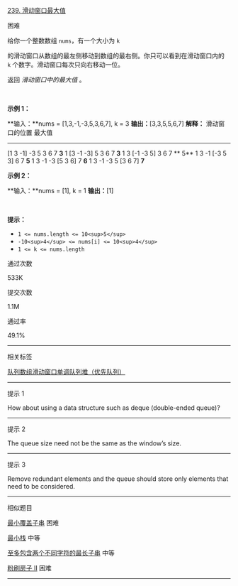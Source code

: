 [239\. 滑动窗口最大值](https://leetcode.cn/problems/sliding-window-maximum/)

困难

给你一个整数数组 `nums`，有一个大小为 `k` 

的滑动窗口从数组的最左侧移动到数组的最右侧。你只可以看到在滑动窗口内的 `k` 个数字。滑动窗口每次只向右移动一位。

返回 *滑动窗口中的最大值* 。

&nbsp;

**示例 1：**

**输入：**nums = \[1,3,-1,-3,5,3,6,7\], k = 3
**输出：**\[3,3,5,5,6,7\]
**解释：**
滑动窗口的位置                最大值
---------------               -----
\[1  3  -1\] -3  5  3  6  7       **3**
 1 \[3  -1  -3\] 5  3  6  7       **3**
 1  3 \[-1  -3  5\] 3  6  7      ** 5**
 1  3  -1 \[-3  5  3\] 6  7       **5**
 1  3  -1  -3 \[5  3  6\] 7       **6**
 1  3  -1  -3  5 \[3  6  7\]      **7**

**示例 2：**

**输入：**nums = \[1\], k = 1
**输出：**\[1\]

&nbsp;

**提示：**

- `1 <= nums.length <= 10<sup>5</sup>`
- `-10<sup>4</sup> <= nums[i] <= 10<sup>4</sup>`
- `1 <= k <= nums.length`

通过次数

533K

提交次数

1.1M

通过率

49.1%

* * *

相关标签

[队列](https://leetcode.cn/tag/queue/)[数组](https://leetcode.cn/tag/array/)[滑动窗口](https://leetcode.cn/tag/sliding-window/)[单调队列](https://leetcode.cn/tag/monotonic-queue/)[堆（优先队列）](https://leetcode.cn/tag/heap-priority-queue/)

* * *

提示 1

How about using a data structure such as deque (double-ended queue)?

* * *

提示 2

The queue size need not be the same as the window’s size.

* * *

提示 3

Remove redundant elements and the queue should store only elements that need to be considered.

* * *

相似题目

[最小覆盖子串](https://leetcode.cn/problems/minimum-window-substring/) 困难

[最小栈](https://leetcode.cn/problems/min-stack/) 中等

[至多包含两个不同字符的最长子串](https://leetcode.cn/problems/longest-substring-with-at-most-two-distinct-characters/) 中等

[粉刷房子 II](https://leetcode.cn/problems/paint-house-ii/) 困难

* * *